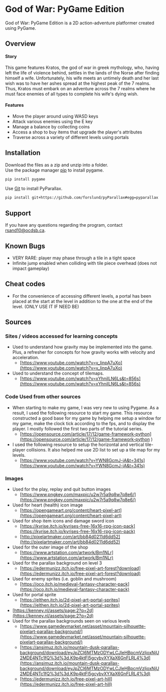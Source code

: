# God of War: PyGame Edition

God of War: PyGame Edition is a 2D action-adventure platformer created using PyGame.

## Overview
#### Story
This game features Kratos, the god of war in greek mythology, who, having left the life of violence behind, settles in the lands of the Norse after finding himself a wife. Unfortunately, his wife meets an untimely death and her last wish was to have her ashes spread at the highest peak of the 7 realms. Thus, Kratos must embark on an adventure across the 7 realms where he must face enemies of all types to complete his wife's dying wish.

#### Features
* Move the player around using WASD keys
* Attack various enemies using the E key
* Manage a balance by collecting coins
* Access a shop to buy items that upgrade the player's attributes
* Traverse across a variety of different levels  using portals
## Installation
Download the files as a zip and unzip into a folder.\
Use the package manager [pip](https://pip.pypa.io/en/stable/) to install pygame.

```bash
pip install pygame
```
Use [Git](https://gitforwindows.org) to install PyParallax.
```bash
pip install git+https://github.com/forslund/pyParallax#egg=pyparallax
```

## Support
If you have any questions regarding the program, contact [rsand10@ocdsb.ca](rsand10@ocdsb.ca).
## Known Bugs
* VERY RARE: player may phase through a tile in a tight space
* Infinite jump enabled when colliding with tile piece overhead (does not impact gameplay)

## Cheat codes
* For the convenience of accessing different levels, a portal has been placed at the start at the level in addition to the one at the end of the level. (ONLY USE IT IF NEED BE)
## Sources
### Sites / videos accessed for learning concepts
- Used to understand how gravity may be implemented into the game. Plus, a refresher for concepts for how gravity works with velocity and acceleration.
  - [https://www.youtube.com/watch?v=v_linpA7uXo](https://www.youtube.com/watch?v=v_linpA7uXo)
- Used to understand the concept of tilemaps.
  - [https://www.youtube.com/watch?v=xYhniILN6Ls&t=856s](https://www.youtube.com/watch?v=xYhniILN6Ls&t=856s)


### Code Used from other sources
- When starting to make my game, I was very new to using Pygame. As a result, I used the following resource to start my game. This resource constructed a good base for my game by helping me setup a window for my game, make the clock tick according to the fps, and to display the player. I mostly followed the first two parts of the tutorial series.
  - [https://opensource.com/article/17/12/game-framework-python](https://opensource.com/article/17/12/game-framework-python )
- I used the following resource to setup the horizontal and vertical tile-player collisions. It also helped me use  2D list to set up a tile map for my levels.
  - [https://www.youtube.com/watch?v=YWN8GcmJ-jA&t=341s](https://www.youtube.com/watch?v=YWN8GcmJ-jA&t=341s)
### Images
- Used for the play, replay and quit button images
  - [https://www.pngkey.com/maxpic/u2w7r5a9q8w7q8e6/](https://www.pngkey.com/maxpic/u2w7r5a9q8w7q8e6/)
- Used for heart (health) icon image
  - [https://opengameart.org/content/heart-pixel-art](https://opengameart.org/content/heart-pixel-art)
- Used for shop item icons and damage sword icon
  - [https://kyrise.itch.io/kyrises-free-16x16-rpg-icon-pack](https://kyrise.itch.io/kyrises-free-16x16-rpg-icon-pack)
  - [http://pixelartmaker.com/art/bb84d0211d6dd52](http://pixelartmaker.com/art/bb84d0211d6dd52)
- Used for the outer image of the shop
  - [https://www.artstation.com/artwork/Bm1NLr](https://www.artstation.com/artwork/Bm1NLr)
- Used for the parallax background on level 3
  - [https://edermunizz.itch.io/free-pixel-art-forest?download](https://edermunizz.itch.io/free-pixel-art-forest?download)
- Used for enemy sprites (i.e. goblin and mushroom)
  - [https://oco.itch.io/medieval-fantasy-character-pack](https://oco.itch.io/medieval-fantasy-character-pack)
- Used for portal sprite
  - [https://elthen.itch.io/2d-pixel-art-portal-sprites](https://elthen.itch.io/2d-pixel-art-portal-sprites)
- [https://kenney.nl/assets/page:2?q=2d](https://kenney.nl/assets/page:2?q=2d)
- Used for the parallax backgrounds seen on various levels
  - [https://www.gamedevmarket.net/asset/mountain-silhouette-pixelart-parallax-background/](https://www.gamedevmarket.net/asset/mountain-silhouette-pixelart-parallax-background/)
  - [https://ansimuz.itch.io/mountain-dusk-parallax-background/download/eyJpZCI6MTMzODYwLCJleHBpcmVzIjoxNjU2MDE4NTc1fQ%3d%3d.K9p4ktFl5gcybvXYXaX6GnFLRL4%3d](https://ansimuz.itch.io/mountain-dusk-parallax-background/download/eyJpZCI6MTMzODYwLCJleHBpcmVzIjoxNjU2MDE4NTc1fQ%3d%3d.K9p4ktFl5gcybvXYXaX6GnFLRL4%3d)
  - [https://edermunizz.itch.io/free-pixel-art-hill](https://edermunizz.itch.io/free-pixel-art-hill)
  

